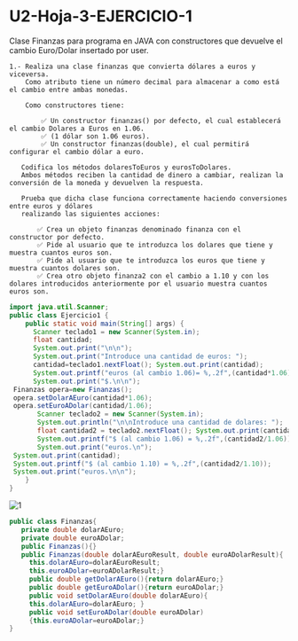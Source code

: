 # U2-Hoja-3-EJERCICIO-1
Clase Finanzas para programa en JAVA con constructores que devuelve el cambio Euro/Dolar insertado por user.


    1.- Realiza una clase finanzas que convierta dólares a euros y viceversa. 
        Como atributo tiene un número decimal para almacenar a como está el cambio entre ambas monedas.

        Como constructores tiene:

            ✅ Un constructor finanzas() por defecto, el cual establecerá el cambio Dolares a Euros en 1.06.
            ✅ (1 dólar son 1.06 euros).
            ✅ Un constructor finanzas(double), el cual permitirá configurar el cambio dólar a euro.

       Codifica los métodos dolaresToEuros y eurosToDolares. 
       Ambos métodos reciben la cantidad de dinero a cambiar, realizan la conversión de la moneda y devuelven la respuesta. 

       Prueba que dicha clase funciona correctamente haciendo conversiones entre euros y dólares 
       realizando las siguientes acciones:

           ✅ Crea un objeto finanzas denominado finanza con el constructor por defecto.
           ✅ Pide al usuario que te introduzca los dolares que tiene y muestra cuantos euros son.
           ✅ Pide al usuario que te introduzca los euros que tiene y muestra cuantos dolares son.
           ✅ Crea otro objeto finanza2 con el cambio a 1.10 y con los dolares introducidos anteriormente por el usuario muestra cuantos euros son.

```java
import java.util.Scanner;
public class Ejercicio1 {
    public static void main(String[] args) {
      Scanner teclado1 = new Scanner(System.in); 
      float cantidad; 
      System.out.print("\n\n"); 
      System.out.print("Introduce una cantidad de euros: "); 
      cantidad=teclado1.nextFloat(); System.out.print(cantidad);
      System.out.printf("euros (al cambio 1.06)= %,.2f",(cantidad*1.06));
      System.out.print("$.\n\n");
 Finanzas opera=new Finanzas();  
 opera.setDolarAEuro(cantidad*1.06);
 opera.setEuroADolar(cantidad/1.06); 
       Scanner teclado2 = new Scanner(System.in);
       System.out.println("\n\nIntroduce una cantidad de dolares: "); 
       float cantidad2 = teclado2.nextFloat(); System.out.print(cantidad);
       System.out.printf("$ (al cambio 1.06) = %,.2f",(cantidad2/1.06));
       System.out.print("euros.\n");   
 System.out.print(cantidad);      
 System.out.printf("$ (al cambio 1.10) = %,.2f",(cantidad2/1.10));
 System.out.print("euros.\n\n");
    }
}
```
![1](https://user-images.githubusercontent.com/80227002/194757234-9f377b86-1c03-47a2-af75-f3ee11ecac70.png)

```java
public class Finanzas{
   private double dolarAEuro;
   private double euroADolar;
   public Finanzas(){}  
   public Finanzas(double dolarAEuroResult, double euroADolarResult){ 
     this.dolarAEuro=dolarAEuroResult;  
     this.euroADolar=euroADolarResult;}
     public double getDolarAEuro(){return dolarAEuro;}
     public double getEuroADolar(){return euroADolar;} 
     public void setDolarAEuro(double dolarAEuro){
     this.dolarAEuro=dolarAEuro; }
     public void setEuroADolar(double euroADolar)  
     {this.euroADolar=euroADolar;}
}
```
